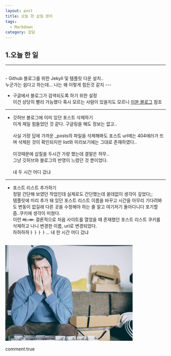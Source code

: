 ```yaml
---
layout: post
title: 오늘 한 삽질 정리
tags:
  - Markdown
category: 잡담
---
```



## 1.오늘 한 일
- - -
<br>
- Github 블로그를 위한 Jekyll 및 템플릿 다운 설치..<br>
누군가는 쉽다고 하는데... 나는 왜 이렇게 힘든것 같지
---

- 구글에서 블로그가 검색되도록 하기 위한 설정 <br>
이건 상당히 빨리 가능했다 혹시 모르는 사람이 있을지도 모르니
[이분 블로그](https://wayhome25.github.io/etc/2017/02/20/google-search-sitemap-jekyll/) 참조
---

- 깃허브 블로그에 이미 있던 포스트 삭제하기<br>
이게 제일 힘들었던 것 같다. 구글링을 해도 정보는 없고..<br><br>사실 가장 답에 가까운 _posts의 파일을 삭제해봐도 포스트 url에는 404에러가 뜨며 삭제된 것이 확인되지만 list와 미리보기에는 그대로 존재하였다..<br><br> 이것때문에 삽질을 두시간 가량 했는데 결말은 허무..<Br> 그냥 깃허브와 블로그의 반영이 느렸던 것 뿐이었다.<br><br> 내 두 시간 어디 갔냐
---

- 포스트 리스트 추가하기<br>
정말 간단해 보였던 작업인데 실제로도 간단했는데 쓸데없이 생각이 깊었다;;<br>
템플릿에 미리 추가 돼 있던 포스트 리스트 이름을 바꾸고 시간을 아무리 기다려봐도 변동이 없길래 다른 곳을 수정해야 하는 줄 알고 여기저기 돌아다니다 포기할 즘..쿠키에 생각이 미쳤다.<br>
이런 <del>씨..ㅂ.</del> 결론적으로 처음 사이트를 열었을 때 존재했던 포스트 리스트 쿠키를 삭제하고 나니 변경한 이름, url로 변경되었다.<br>
하하하하ㅏㅏㅏㅏ... 내 한 시간 어디 갔냐
<br>
<img width="400px" src="/img/angry_markdown.jpg">

comment:true


